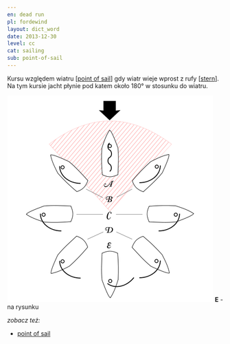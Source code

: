 ```yaml
---
en: dead run
pl: fordewind
layout: dict_word
date: 2013-12-30
level: cc
cat: sailing
sub: point-of-sail
---
```


Kursu względem wiatru [[point of sail](/dict/point-of-sail.html)] gdy wiatr wieje wprost z rufy [[stern](/dict/stern.html)].  
Na tym kursie jacht płynie pod katem około 180° w stosunku do wiatru.

![point of sail](/img/dict/points_of_sail.png)
**E** - na rysunku

*zobacz też:*

* [point of sail](/dict/point-of-sail.html)